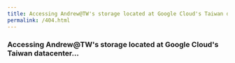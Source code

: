 ```yaml
---
title: Accessing Andrew@TW's storage located at Google Cloud's Taiwan datacenter...
permalink: /404.html
---
```


### Accessing Andrew@TW's storage located at Google Cloud's Taiwan datacenter...

<script>
  window.location.replace("https://storage.googleapis.com/andrew.at.tw"+window.location.pathname);
</script>
